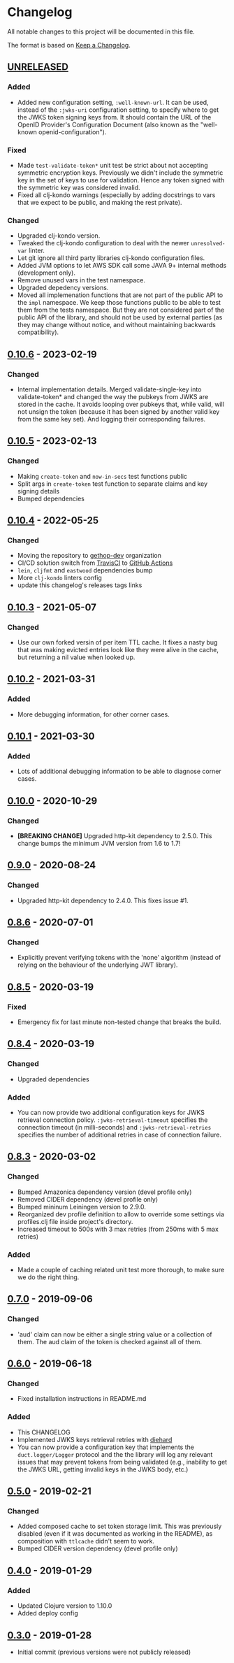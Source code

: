 # Changelog
All notable changes to this project will be documented in this file.

The format is based on [Keep a Changelog](http://keepachangelog.com/en/1.0.0/).

## [UNRELEASED]

### Added
- Added new configuration setting, `:well-known-url`. It can be used, instead of the `:jwks-uri` configuration setting, to specify where to get the JWKS token signing keys from. It should contain the  URL of the OpenID Provider's Configuration Document (also known as the "well-known openid-configuration").

### Fixed
- Made `test-validate-token*` unit test be strict about not accepting symmetric encryption keys. Previously we didn't include the symmetric key in the set of keys to use for validation. Hence any token signed with the symmetric key was considered invalid.
- Fixed all clj-kondo warnings (especially by adding docstrings to vars that we expect to be public, and making the rest private).

### Changed
- Upgraded clj-kondo version.
- Tweaked the clj-kondo configuration to deal with the newer `unresolved-var` linter.
- Let git ignore all third party libraries clj-kondo configuration files.
- Added JVM options to let AWS SDK call some JAVA 9+ internal methods (development only).
- Remove unused vars in the test namespace.
- Upgraded depedency versions.
- Moved all implemenation functions that are not part of the public API to the `impl` namespace. We keep those functions public to be able to test them from the tests namespace. But they are not considered part of the public API of the library, and should not be used by external parties (as they may change without notice, and without maintaining backwards compatibility).

## [0.10.6] - 2023-02-19

### Changed
- Internal implementation details. Merged validate-single-key into validate-token* and changed the way the pubkeys from JWKS are stored in the cache. It avoids looping over pubkeys that, while valid, will not unsign the token (because it has been signed by another valid key from the same key set). And logging their corresponding failures.

## [0.10.5] - 2023-02-13

### Changed
- Making `create-token` and `now-in-secs` test functions public
- Split args in `create-token` test function to separate claims and key signing details
- Bumped dependencies

## [0.10.4] - 2022-05-25

### Changed
- Moving the repository to [gethop-dev](https://github.com/gethop-dev) organization
- CI/CD solution switch from [TravisCI](https://travis-ci.org/) to [GitHub Actions](Ihttps://github.com/features/actions)
- `lein`, `cljfmt` and `eastwood` dependencies bump
- More `clj-kondo` linters config
- update this changelog's releases tags links

## [0.10.3] - 2021-05-07

### Changed
- Use our own forked versin of per item TTL cache. It fixes a nasty bug that was making evicted entries look like they were alive in the cache, but returning a nil value when looked up.

## [0.10.2] - 2021-03-31

### Added
- More debugging information, for other corner cases.

## [0.10.1] - 2021-03-30

### Added
- Lots of additional debugging information to be able to diagnose corner cases.

## [0.10.0] - 2020-10-29

### Changed
- **[BREAKING CHANGE]** Upgraded http-kit dependency to 2.5.0. This change bumps the minimum JVM version from 1.6 to 1.7!

## [0.9.0] - 2020-08-24

### Changed
- Upgraded http-kit dependency to 2.4.0. This fixes issue #1.

## [0.8.6] - 2020-07-01

### Changed
- Explicitly prevent verifying tokens with the 'none' algorithm (instead of relying on the behaviour of the underlying JWT library).

## [0.8.5] - 2020-03-19

### Fixed
- Emergency fix for last minute non-tested change that breaks the build.

## [0.8.4] - 2020-03-19

### Changed
- Upgraded dependencies

### Added
- You can now provide two additional configuration keys for JWKS retrieval connection policy. `:jwks-retrieval-timeout` specifies the connection timeout (in milli-seconds) and `:jwks-retrieval-retries` specifies the number of additional retries in case of connection failure.

## [0.8.3] - 2020-03-02

### Changed
- Bumped Amazonica dependency version (devel profile only)
- Removed CIDER dependency (devel profile only)
- Bumped mininum Leiningen version to 2.9.0.
- Reorganized dev profile definition to allow to override some settings via profiles.clj file inside project's directory.
- Increased timeout to 500s with 3 max retries (from 250ms with 5 max retries)

### Added
- Made a couple of caching related unit test more thorough, to make sure we do the right thing.

## [0.7.0] - 2019-09-06

### Changed
- 'aud' claim can now be either a single string value or a collection of them. The aud claim of the token is checked against all of them.

## [0.6.0] - 2019-06-18

### Changed
- Fixed installation instructions in README.md

### Added
- This CHANGELOG
- Implemented JWKS keys retrieval retries with [diehard](https://github.com/sunng87/diehard)
- You can now provide a configuration key that implements the `duct.logger/Logger` protocol and the the library will log any relevant issues that may prevent tokens from being validated (e.g., inability to get the JWKS URL, getting invalid keys in the JWKS body, etc.)

## [0.5.0] - 2019-02-21

### Changed
- Added composed cache to set token storage limit. This was previously disabled (even if it was documented as working in the README), as composition with `ttlcache` didn't seem to work.
- Bumped CIDER version dependency (devel profile only)

## [0.4.0] - 2019-01-29

### Added
- Updated Clojure version to 1.10.0
- Added deploy config

## [0.3.0] - 2019-01-28
- Initial commit (previous versions were not publicly released)

[UNRELEASED]:  https://github.com/gethop-dev/buddy-auth.jwt-oidc/compare/v0.10.6...HEAD
[0.10.6]: https://github.com/gethop-dev/buddy-auth.jwt-oidc/releases/tag/v0.10.6
[0.10.5]: https://github.com/gethop-dev/buddy-auth.jwt-oidc/releases/tag/v0.10.5
[0.10.4]: https://github.com/gethop-dev/buddy-auth.jwt-oidc/releases/tag/v0.10.4
[0.10.3]: https://github.com/gethop-dev/buddy-auth.jwt-oidc/releases/tag/v0.10.3
[0.10.2]: https://github.com/gethop-dev/buddy-auth.jwt-oidc/releases/tag/v0.10.2
[0.10.1]: https://github.com/gethop-dev/buddy-auth.jwt-oidc/releases/tag/v0.10.1
[0.10.0]: https://github.com/gethop-dev/buddy-auth.jwt-oidc/releases/tag/v0.10.0
[0.9.0]: https://github.com/gethop-dev/buddy-auth.jwt-oidc/releases/tag/v0.9.0
[0.8.6]: https://github.com/gethop-dev/buddy-auth.jwt-oidc/releases/tag/0.8.6
[0.8.5]: https://github.com/gethop-dev/buddy-auth.jwt-oidc/releases/tag/0.8.5
[0.8.4]: https://github.com/gethop-dev/buddy-auth.jwt-oidc/releases/tag/0.8.4
[0.8.3]: https://github.com/gethop-dev/buddy-auth.jwt-oidc/releases/tag/0.8.3
[0.8.2]: https://github.com/gethop-dev/buddy-auth.jwt-oidc/releases/tag/0.8.2
[0.8.1]: https://github.com/gethop-dev/buddy-auth.jwt-oidc/releases/tag/0.8.1
[0.8.0]: https://github.com/gethop-dev/buddy-auth.jwt-oidc/releases/tag/0.8.0
[0.7.0]: https://github.com/gethop-dev/buddy-auth.jwt-oidc/releases/tag/0.7.0
[0.6.0]: https://github.com/gethop-dev/buddy-auth.jwt-oidc/releases/tag/0.6.0
[0.5.0]: https://github.com/gethop-dev/buddy-auth.jwt-oidc/releases/tag/0.5.0
[0.4.0]: https://github.com/gethop-dev/buddy-auth.jwt-oidc/releases/tag/v0.4.0
[0.3.0]: https://github.com/gethop-dev/buddy-auth.jwt-oidc/releases/tag/v0.3.0
